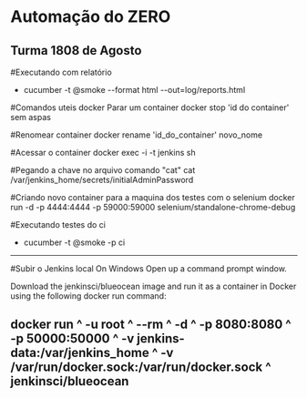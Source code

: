 

# Automação do ZERO

## Turma 1808 de Agosto

#Executando com relatório
* cucumber -t @smoke --format html --out=log/reports.html


#Comandos uteis docker
Parar um container
docker stop 'id do container'  sem aspas

#Renomear container
docker rename 'id_do_container'  novo_nome

#Acessar o container
docker exec -i -t jenkins sh

#Pegando a chave no arquivo comando "cat"
cat /var/jenkins_home/secrets/initialAdminPassword

#Criando novo container para a maquina dos testes com o selenium 
docker run -d -p 4444:4444 -p 59000:59000 selenium/standalone-chrome-debug

#Executando testes do ci
* cucumber -t @smoke -p ci

----------------------------------------------
#Subir o Jenkins local
On Windows
Open up a command prompt window.

Download the jenkinsci/blueocean image and run it as a container in Docker using the following docker run command:

docker run ^
  -u root ^
  --rm ^
  -d ^
  -p 8080:8080 ^
  -p 50000:50000 ^
  -v jenkins-data:/var/jenkins_home ^
  -v /var/run/docker.sock:/var/run/docker.sock ^
  jenkinsci/blueocean
----------------------------------------------


